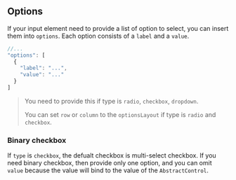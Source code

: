 ## Options

If your input element need to provide a list of option to select, you can insert them into `options`. Each option consists of a `label` and a `value`.

```javascript
//...
"options": [
  {
    "label": "...",
    "value": "..."
  }
]
```

> You need to provide this if type is `radio`, `checkbox`, `dropdown`.
>
> You can set `row` or `column` to the `optionsLayout` if type is `radio` and `checkbox`.

### Binary checkbox

If `type` is `checkbox`, the defualt checkbox is multi-select checkbox. If you need binary checkbox, then provide only one option, and you can omit `value` because the value will bind to the value of the `AbstractControl`.
